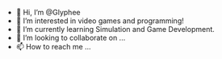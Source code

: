 - 👋 Hi, I’m @Glyphee
- 👀 I’m interested in video games and programming!
- 🌱 I’m currently learning Simulation and Game Development.
- 💞️ I’m looking to collaborate on ...
- 📫 How to reach me ...

<!---
Glyphee/Glyphee is a ✨ special ✨ repository because its `README.md` (this file) appears on your GitHub profile.
You can click the Preview link to take a look at your changes.
--->
